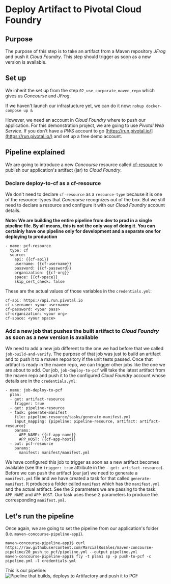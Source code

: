 # Deploy Artifact to Pivotal Cloud Foundry

## Purpose

The purpose of this step is to take an artifact from a Maven repository *JFrog* and push it *Cloud Foundry*. This step should trigger as soon as a new version is available.

## Set up
We inherit the set up from the step `02_use_corporate_maven_repo` which gives us *Concourse* and *JFrog*.

If we haven't launch our infrastucture yet, we can do it now:
`nohup docker-compose up & `

However, we need an account in *Cloud Foundry* where to push our application. For this demonstration project, we are going to use *Pivotal Web Service*. If you don't have a *PWS* account to go [https://run.pivotal.io/](https://run.pivotal.io/) and set up a free demo account.

## Pipeline explained

We are going to introduce a new *Concourse* resource called [cf-resource](https://github.com/concourse/cf-resource) to publish our application's artifact (jar) to *Cloud Foundry*.

### Declare deploy-to-cf as a cf-resource
We don't need to declare `cf-resource` as a `resource-type` because it is one of the resource-types that *Concourse* recognizes out of the box. But we still need to declare a resource and configure it with our *Cloud Foundry* account details.

**Note: We are building the entire pipeline from dev to prod in a single pipeline file. By all means, this is not the only way of doing it. You can certainly have one pipeline only for development and a separate one for deploying to production**

```
- name: pcf-resource
  type: cf
  source:
    api: {{cf-api}}
    username: {{cf-username}}
    password: {{cf-password}}
    organization: {{cf-org}}
    space: {{cf-space}}
    skip_cert_check: false

```

These are the actual values of those variables in the `credentials.yml`:
```
cf-api: https://api.run.pivotal.io
cf-username: <your username>
cf-password: <your pass>
cf-organization: <your org>
cf-space: <your space>

```

### Add a new job that pushes the built artifact to *Cloud Foundry* as soon as a new version is available

We need to add a new job different to the one we had before that we called `job-build-and-verify`. The purpose of that job was just to build an artifact and to push it to a maven repository if the unit tests passed. Once that artifact is ready in the maven repo, we can trigger other jobs like the one we are about to add. Our job, `job-deploy-to-pcf` will take the latest artifact from the maven repo and push it to the configured *Cloud Foundry* account whose details are in the `credentials.yml`.

```
- name: job-deploy-to-pcf
  plan:
  - get: artifact-resource
    trigger: true
  - get: pipeline-resource
  - task: generate-manifest
    file: pipeline-resource/tasks/generate-manifest.yml
    input_mapping: {pipeline: pipeline-resource, artifact: artifact-resource}
    params:
      APP_NAME: {{cf-app-name}}
      APP_HOST: {{cf-app-host}}
  - put: pcf-resource
    params:
      manifest: manifest/manifest.yml
```

We have configured this job to trigger as soon as a new artifact becomes available (see the `trigger: true` attribute in the `- get: artifact-resource`). Before we can push the artifact (our jar) we need to generate a `manifest.yml` file and we have created a task for that called `generate-manifest`. It produces a folder called `manifest` which has the `manifest.yml` and the actual artifact. See the 2 parameters we are passing to the task: `APP_NAME` and `APP_HOST`. Our task uses these 2 parameters to produce the corresponding `manifest.yml`.


## Let's run the pipeline

Once again, we are going to set the pipeline from our application's folder (i.e. `maven-concourse-pipeline-app1`).
```
maven-concourse-pipeline-app1$ curl https://raw.githubusercontent.com/MarcialRosales/maven-concourse-pipeline/20_push_to_pcf/pipeline.yml --output pipeline.yml
maven-concourse-pipeline-app1$ fly -t plan1 sp -p push-to-pcf -c pipeline.yml -l credentials.yml
```
This is our pipeline:
![Pipeline that builds, deploys to Artifactory and push it to PCF](assets/pipeline6.png)
